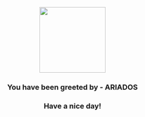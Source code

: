 <p align="center">
            <img src="https://raw.githubusercontent.com/PokeAPI/sprites/master/sprites/pokemon/168.png" width="150" height="150">
          </p>
          <h3 align="center">You have been greeted by - <b>ARIADOS</b></h3>
          <h3 align="center">Have a nice day!</h3>
